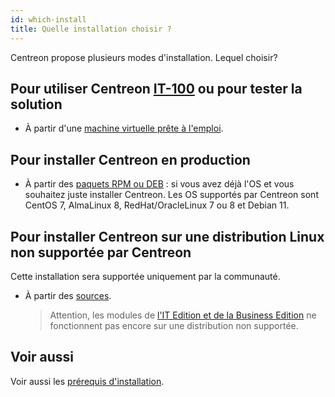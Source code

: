 ```yaml
---
id: which-install
title: Quelle installation choisir ?
---
```


Centreon propose plusieurs modes d'installation. Lequel choisir?

## Pour utiliser Centreon [IT-100](it100.md) ou pour tester la solution

- À partir d'une [machine virtuelle prête à l'emploi](../installation/installation-of-a-central-server/using-virtual-machines.md).

## Pour installer Centreon en production

- À partir des [paquets RPM ou DEB](../installation/installation-of-a-central-server/using-packages.md) : si vous avez déjà
  l'OS et vous souhaitez juste installer Centreon. Les OS supportés par Centreon sont CentOS 7, AlmaLinux 8, RedHat/OracleLinux 7 ou 8 et Debian 11.

## Pour installer Centreon sur une distribution Linux non supportée par Centreon

Cette installation sera supportée uniquement par la communauté.

- À partir des [sources](../installation/installation-of-a-central-server/using-sources.md).
  > Attention, les modules de [l'IT Edition et de la Business Edition](https://www.centreon.com/editions/) ne
  > fonctionnent pas encore sur une distribution non supportée.

## Voir aussi 
Voir aussi les [prérequis d'installation](../installation/prerequisites.md).